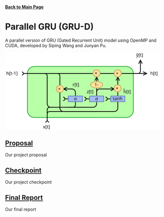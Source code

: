#### [Back to Main Page](../index.md)

# Parallel GRU (GRU-D)
A parallel version of GRU (Gated Recurrent Unit) model using OpenMP and CUDA, developed by Siping Wang and Junyan Pu.

<center><img src="pics/Gated_Recurrent_Unit.svg" alt="GRU" style="max-width: 100%; height: auto;"/></center>

## [Proposal](proposal/index.md)
Our project proposal

## [Checkpoint](checkpoint/index.md)
Our project checkpoint

## [Final Report](final/index.md)
Our final report